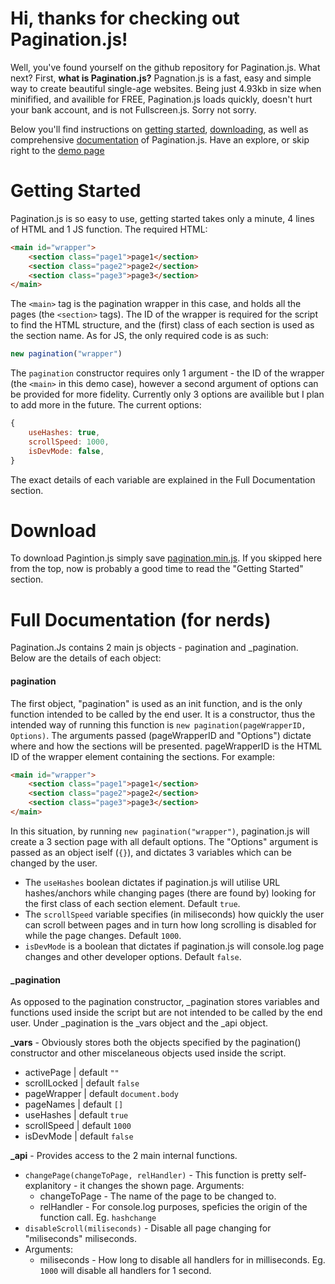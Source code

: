 # Hi, thanks for checking out Pagination.js!
Well, you've found yourself on the github repository for Pagination.js. What next?
First, **what is Pagination.js?**
Pagnation.js is a fast, easy and simple way to create beautiful single-age websites. Being just 4.93kb in size when minifified, and availible for FREE, Pagination.js loads quickly, doesn't hurt your bank account, and is not Fullscreen.js. Sorry not sorry.

Below you'll find instructions on [getting started](), [downloading](), as well as comprehensive [documentation]() of Pagination.js. Have an explore, or skip right to the [demo page](https://ryncmrfrd.com/pagination)

# Getting Started

Pagination.js is so easy to use, getting started takes only a minute, 4 lines of HTML and 1 JS function.
The required HTML:
```HTML
<main id="wrapper">
    <section class="page1">page1</section>
    <section class="page2">page2</section>
    <section class="page3">page3</section>
</main>
```
The `<main>` tag is the pagination wrapper in this case, and holds all the pages (the `<section>` tags). The ID of the wrapper is required for the script to find the HTML structure, and the (first) class of each section is used as the section name.
As for JS, the only required code is as such:
```Javascript
new pagination("wrapper")
```
The `pagination` constructor requires only 1 argument - the ID of the wrapper (the `<main>` in this demo case), however a second argument of options can be provided for more fidelity. Currently only 3 options are availible but I plan to add more in the future. The current options:
```Javascript
{
    useHashes: true,
    scrollSpeed: 1000,
    isDevMode: false,
}
```
The exact details of each variable are explained in the Full Documentation section.

# Download

To download Pagintion.js simply save [pagination.min.js](https://raw.githubusercontent.com/ryncmrfrd/pagination/master/js/pagination.min.js). If you skipped here from the top, now is probably a good time to read the "Getting Started" section.

# Full Documentation (for nerds)

Pagination.Js contains 2 main js objects - pagination and _pagination. Below are the details of each object:

#### pagination

The first object, "pagination" is used as an init function, and is the only function intended to be called by the end user. It is a constructor, thus the intended way of running this function is `new pagination(pageWrapperID, Options)`. The arguments passed (pageWrapperID and "Options") dictate where and how the sections will be presented. pageWrapperID is the HTML ID of the wrapper element containing the sections. For example:
```HTML
<main id="wrapper">
    <section class="page1">page1</section>
    <section class="page2">page2</section>
    <section class="page3">page3</section>
</main>
```
In this situation, by running `new pagination("wrapper")`, pagination.js will create a 3 section page with all default options. 
The "Options" argument is passed as an object iself (`{}`), and dictates 3 variables which can be changed by the user.
- The `useHashes` boolean dictates if pagination.js will utilise URL hashes/anchors while changing pages (there are found by) looking for the first class of each section element. Default `true`.
- The `scrollSpeed` variable specifies (in miliseconds) how quickly the user can scroll between pages and in turn how long scrolling is disabled for while the page changes. Default `1000`.
- `isDevMode` is a boolean that dictates if pagination.js will console.log page changes and other developer options. Default `false`.

#### _pagination

As opposed to the pagination constructor, _pagination stores variables and functions used inside the script but are not intended to be called by the end user. Under _pagination is the _vars object and the _api object.

**_vars** - Obviously stores both the objects specified by the pagination() constructor and other miscelaneous objects used inside the script.
- activePage  | default `""`
- scrollLocked  | default `false`
- pageWrapper  | default `document.body`
- pageNames  | default `[]`
- useHashes  | default `true`
- scrollSpeed  | default `1000`
- isDevMode | default `false`

**_api** - Provides access to the 2 main internal functions.

 - `changePage(changeToPage, relHandler)` - This function is pretty self-explanitory - it changes the shown page.
    Arguments:
    - changeToPage - The name of the page to be changed to.
    - relHandler - For console.log purposes, speficies the origin of the function call. Eg. `hashchange`
- `disableScroll(miliseconds)` - Disable all page changing for "miliseconds" miliseconds.
 - Arguments:
    - miliseconds - How long to disable all handlers for in milliseconds. Eg. `1000` will disable all handlers for 1 second.